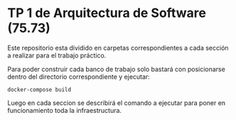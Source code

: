 # TP 1 de Arquitectura de Software (75.73)

Este repositorio esta dividido en carpetas correspondientes a cada sección a realizar para el trabajo práctico.

Para poder construir cada banco de trabajo solo bastará con posicionarse dentro del directorio correspondiente y ejecutar:

`docker-compose build`

Luego en cada seccion se describirá el comando a ejecutar para poner en funcionamiento toda la infraestructura.